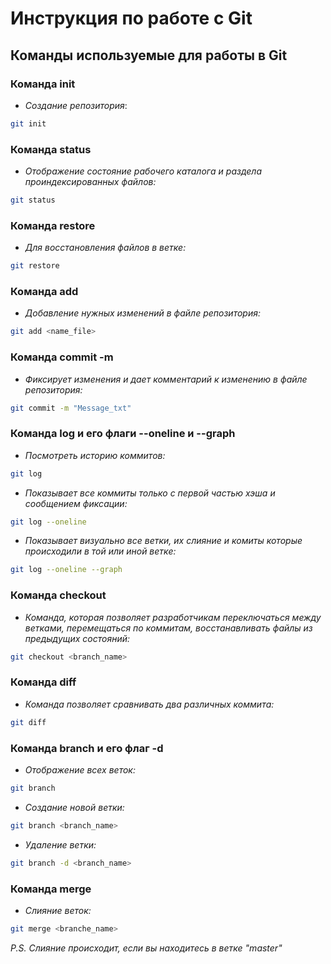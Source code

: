 # Инструкция по работе с Git
## Команды используемые для работы в Git
### Команда init
* *Создание репозитория*:
```sh
git init 
```
### Команда status
* *Отображение состояние рабочего каталога и раздела проиндексированных файлов:*
```sh
git status
```
### Команда restore
* *Для восстановления файлов в ветке:*
```sh
git restore
```
### Команда add
* *Добавление нужных изменений в файле репозитория:*
```sh
git add <name_file>
```
### Команда commit -m
* *Фиксирует изменения и дает комментарий к изменению в файле репозитория:*
```sh
git commit -m "Message_txt"
```
### Команда log и его флаги --oneline и --graph
* *Посмотреть историю коммитов:*
```sh
git log
```
* *Показывает все коммиты только с первой частью хэша и сообщением фиксации:*
```sh
git log --oneline
```
* *Показывает визуально все ветки, их слияние и комиты которые происходили в той или иной ветке:*
```sh
git log --oneline --graph
```
### Команда checkout
* *Команда, которая позволяет разработчикам переключаться между ветками, перемещаться по коммитам, восстанавливать файлы из предыдущих состояний:*
```sh
git checkout <branch_name>
```
### Команда diff
* *Команда позволяет сравнивать два различных коммита:*
```sh
git diff
```
### Команда branch и его флаг -d
* *Отображение всех веток:*
```sh
git branch
```
* *Создание новой ветки:*
```sh
git branch <branch_name>
```
* *Удаление ветки:*
```sh
git branch -d <branch_name>
```
### Команда merge
* *Слияние веток:*
```sh
git merge <branche_name>
```
*P.S. Cлияние происходит, если вы находитесь в ветке "master"*
